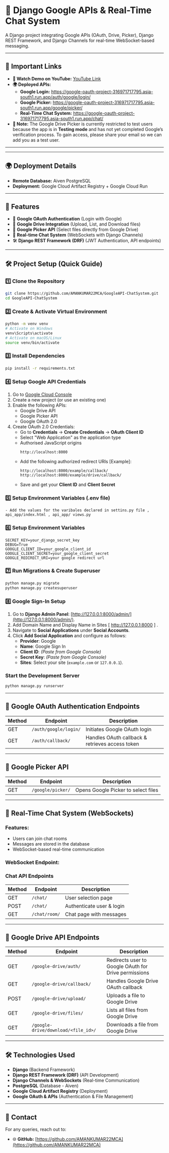 # 🚀 Django Google APIs & Real-Time Chat System

A Django project integrating Google APIs (OAuth, Drive, Picker), Django REST Framework, and Django Channels for real-time WebSocket-based messaging.

---

## 🔗 Important Links

- **🎥 Watch Demo on YouTube:** [YouTube Link](https://youtu.be/QCFrPA_6Wzs?si=LUrMqalPRrlEAfkv)
- **🌍 Deployed APIs:**
  - **Google Login:** https://google-oauth-project-316971717795.asia-south1.run.app/auth/google/login/
  - **Google Picker:** https://google-oauth-project-316971717795.asia-south1.run.app/google/picker/
  - **Real-Time Chat System:** https://google-oauth-project-316971717795.asia-south1.run.app/chat/
- **📌 Note:** The Google Drive Picker is currently restricted to test users because the app is in **Testing mode** and has not yet completed Google’s verification process. To gain access, please share your email so we can add you as a test user.

---

---

## 🌍 Deployment Details

- **Remote Database:** Aiven PostgreSQL
- **Deployment:** Google Cloud Artifact Registry + Google Cloud Run

---

## 📌 Features

- 🔑 **Google OAuth Authentication** (Login with Google)
- 📂 **Google Drive Integration** (Upload, List, and Download files)
- 📑 **Google Picker API** (Select files directly from Google Drive)
- 💬 **Real-time Chat System** (WebSockets with Django Channels)
- 🛠 **Django REST Framework (DRF)** (JWT Authentication, API endpoints)

---

## 🛠 Project Setup (Quick Guide)

### 1️⃣ Clone the Repository
```sh
git clone https://github.com/AMANKUMAR22MCA/GoogleAPI-ChatSystem.git
cd GoogleAPI-ChatSystem
```

### 2️⃣ Create & Activate Virtual Environment
```sh
python -m venv venv
# Activate on Windows
venv\Scripts\activate
# Activate on macOS/Linux
source venv/bin/activate
```

### 3️⃣ Install Dependencies
```sh
pip install -r requirements.txt
```

### 4️⃣ Setup Google API Credentials
1. Go to [Google Cloud Console](https://console.cloud.google.com/)
2. Create a new project (or use an existing one)
3. Enable the following APIs:
   - Google Drive API
   - Google Picker API
   - Google OAuth 2.0
4. Create OAuth 2.0 Credentials:
   - Go to **Credentials** → **Create Credentials** → **OAuth Client ID**
   - Select "Web Application" as the application type
   - Authorised JavaScript origins
     ```
     http://localhost:8000
     ```
   - Add the following authorized redirect URIs  [Example]:
     ```
     http://localhost:8000/example/callback/
     http://localhost:8000/example/drive/callback/
     ```
   - Save and get your **Client ID** and **Client Secret**

### 5️⃣ Setup Environment Variables (.env file)
```
- Add the values for the varibales declared in settins.py file ,  api_app/index.html , api_app/ views.py
```

### 6️⃣ Setup Environment Variables 
```
SECRET_KEY=your_django_secret_key
DEBUG=True
GOOGLE_CLIENT_ID=your_google_client_id
GOOGLE_CLIENT_SECRET=your_google_client_secret
GOOGLE_REDIRECT_URI=your google redirect url
```

### 7️⃣ Run Migrations & Create Superuser
```sh
python manage.py migrate
python manage.py createsuperuser
```
### 8️⃣ Google Sign-In Setup

1. Go to **Django Admin Panel**: [http://127.0.0.1:8000/admin/](http://127.0.0.1:8000/admin/).
2. Add Domain Name and Display Name in Sites [ http://127.0.0.1:8000 ] .
3. Navigate to **Social Applications** under **Social Accounts**.
4. Click **Add Social Application** and configure as follows:
   - **Provider**: Google
   - **Name**: Google Sign In
   - **Client ID**: *(Paste from Google Console)*
   - **Secret Key**: *(Paste from Google Console)*
   - **Sites**: Select your site (`example.com` or `127.0.0.1`).
###  Start the Development Server
```sh
python manage.py runserver
```


---

## 🔑 Google OAuth Authentication Endpoints

| Method | Endpoint | Description |
|--------|------------------------|----------------------------------|
| GET    | `/auth/google/login/`  | Initiates Google OAuth login    |
| GET    | `/auth/callback/`      | Handles OAuth callback & retrieves access token |

---

## 📑 Google Picker API

| Method | Endpoint | Description |
|--------|----------------|----------------------------------|
| GET    | `/google/picker/` | Opens Google Picker to select files |

---

## 💬 Real-Time Chat System (WebSockets)

### Features:
- Users can join chat rooms
- Messages are stored in the database
- WebSocket-based real-time communication

### WebSocket Endpoint:


### Chat API Endpoints

| Method | Endpoint      | Description               |
|--------|------------- |------------------------- |
| GET    | `/chat/`      | User selection page       |
| POST   | `/chat/`      | Authenticate user & login |
| GET    | `/chat/room/` | Chat page with messages   |

---

## 📂 Google Drive API Endpoints

| Method | Endpoint | Description |
|--------|--------------------------------|--------------------------------------|
| GET    | `/google-drive/auth/`        | Redirects user to Google OAuth for Drive permissions |
| GET    | `/google-drive/callback/`    | Handles Google Drive OAuth callback |
| POST   | `/google-drive/upload/`      | Uploads a file to Google Drive |
| GET    | `/google-drive/files/`       | Lists all files from Google Drive |
| GET    | `/google-drive/download/<file_id>/` | Downloads a file from Google Drive |

---
## 🛠 Technologies Used

- **Django** (Backend Framework)
- **Django REST Framework (DRF)** (API Development)
- **Django Channels & WebSockets** (Real-time Communication)
- **PostgreSQL** (Database - Aiven)
- **Google Cloud Artifact Registry** (Deployment)
- **Google OAuth & APIs** (Authentication & File Management)

---

## 📧 Contact

For any queries, reach out to:
- 🌐 **GitHub:** [https://github.com/AMANKUMAR22MCA](https://github.com/AMANKUMAR22MCA)

